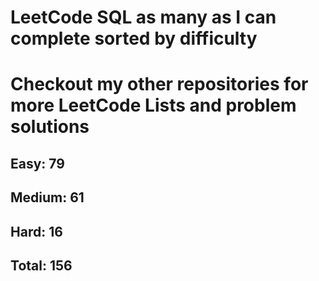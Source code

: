 <h1>LeetCode SQL as many as I can complete sorted by difficulty</h1>
<h1> Checkout my other repositories for more LeetCode Lists and problem solutions</h1>

<h2>Easy: 79</h2>
<h2>Medium: 61</h2>
<h2>Hard: 16</h2>
<h2>Total: 156</h2>

